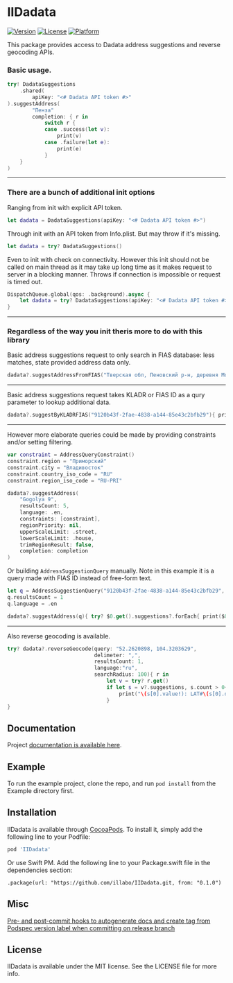 # IIDadata

[![Version](https://img.shields.io/cocoapods/v/IIDadata.svg?style=flat)](https://cocoapods.org/pods/IIDadata)
[![License](https://img.shields.io/cocoapods/l/IIDadata.svg?style=flat)](https://cocoapods.org/pods/IIDadata)
[![Platform](https://img.shields.io/cocoapods/p/IIDadata.svg?style=flat)](https://cocoapods.org/pods/IIDadata)

This package provides access to Dadata address suggestions and reverse geocoding APIs. 

### Basic usage.
```swift
try! DadataSuggestions
    .shared(
        apiKey: "<# Dadata API token #>"
).suggestAddress(
        "Пенза"
        completion: { r in
            switch r {
            case .success(let v):
                print(v)
            case .failure(let e):
                print(e)
            }
    }
)
```
---
### There are a bunch of additional init options
Ranging from init with explicit API token.
```swift
let dadata = DadataSuggestions(apiKey: "<# Dadata API token #>")
```

Through init with an API token from Info.plist. But may throw if it's missing.
```swift
let dadata = try? DadataSuggestions()
```
Even to init with check on connectivity.
However this init should not be called on main thread as it may take up long time as it makes request to server in a blocking manner.
Throws if connection is impossible or request is timed out.
```swift
DispatchQueue.global(qos: .background).async {
    let dadata = try? DadataSuggestions(apiKey: "<# Dadata API token #>", checkWithTimeout: 15)
}
```
___
### Regardless of the way you init theris more to do with this library
Basic address suggestions request to only search in FIAS database: less matches, state provided address data only.
```swift
dadata?.suggestAddressFromFIAS("Тверская обл, Пеновский р-н, деревня Москва"){ print( try? $0.get().suggestions ) }
```
---
Basic address suggestions request takes KLADR or FIAS ID as a qury parameter to lookup additional data.
```swift
dadata?.suggestByKLADRFIAS("9120b43f-2fae-4838-a144-85e43c2bfb29"){ print( try? $0.get().suggestions ) }
```
---
However more elaborate queries could be made by providing constraints and/or setting filtering.
```swift
var constraint = AddressQueryConstraint()
constraint.region = "Приморский"
constraint.city = "Владивосток"
constraint.country_iso_code = "RU"
constraint.region_iso_code = "RU-PRI"

dadata?.suggestAddress(
    "Gogolya 9",
    resultsCount: 5,
    language: .en,
    constraints: [constraint],
    regionPriority: nil,
    upperScaleLimit: .street,
    lowerScaleLimit: .house,
    trimRegionResult: false,
    completion: completion
)
```
Or building `AddressSuggestionQuery` manually. Note in this example it is a query made with FIAS ID instead of free-form text.
```swift
let q = AddressSuggestionQuery("9120b43f-2fae-4838-a144-85e43c2bfb29", ofType: .findByID)
q.resultsCount = 1
q.language = .en

dadata?.suggestAddress(q){ try? $0.get().suggestions?.forEach{ print($0) } }
```
---
Also reverse geocoding is available.
```swift
try? dadata?.reverseGeocode(query: "52.2620898, 104.3203629",
                            delimeter: ",",
                            resultsCount: 1,
                            language:"ru",
                            searchRadius: 100){ r in
                                let v = try? r.get()
                                if let s = v?.suggestions, s.count > 0{
                                    print("\(s[0].value!): LAT#\(s[0].data!.geoLat!) @ LON#\(s[0].data!.geoLon!)")
                                }
}
```
## Documentation
Project [documentation is available here]( https://illabo.github.io/IIDadata/).


## Example

To run the example project, clone the repo, and run `pod install` from the Example directory first.

## Installation

IIDadata is available through [CocoaPods](https://cocoapods.org). To install
it, simply add the following line to your Podfile:

```ruby
pod 'IIDadata'
```

Or use Swift PM. Add the following line to your Package.swift file in the dependencies section:
```
.package(url: "https://github.com/illabo/IIDadata.git, from: "0.1.0")
```
## Misc
[Pre- and post-commit hooks to autogenerate docs and create tag from Podspec version label when committing on release branch](https://gist.github.com/illabo/a3cf7577f2f3b1ca809dcb80f807a857)

## License

IIDadata is available under the MIT license. See the LICENSE file for more info.
